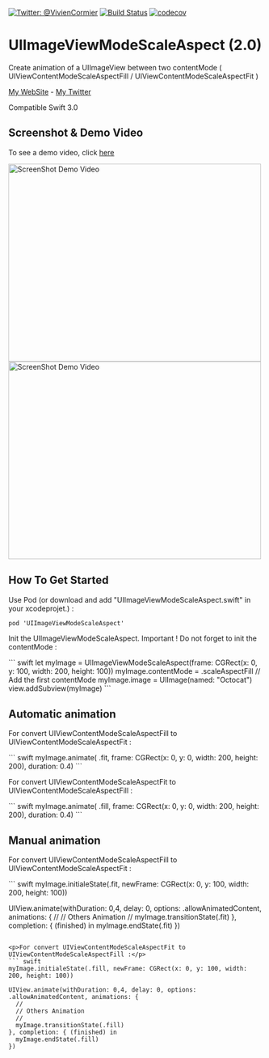 [![Twitter: @VivienCormier](https://img.shields.io/badge/contact-@VivienCormier-blue.svg?style=flat)](https://twitter.com/VivienCormier)
[![Build Status](https://travis-ci.org/VivienCormier/UIImageViewModeScaleAspect.svg)](https://travis-ci.org/VivienCormier/UIImageViewModeScaleAspect)
[![codecov](https://codecov.io/gh/VivienCormier/UIImageViewModeScaleAspect/branch/master/graph/badge.svg)](https://codecov.io/gh/VivienCormier/UIImageViewModeScaleAspect)

UIImageViewModeScaleAspect (2.0)
================================

<p>Create animation of a UIImageView between two contentMode ( UIViewContentModeScaleAspectFill / UIViewContentModeScaleAspectFit )</p>
<a href="http://ios-developer.fr/" target="_blank">My WebSite</a> - <a href="https://twitter.com/VivienCormier" target="_blank">My Twitter</a>

Compatible Swift 3.0

Screenshot & Demo Video
-----------------------

<p>To see a demo video, click <a href="http://www.youtube.com/watch?v=vZYbQ0Yt8eQ" target="_blank">here</a></p>
<a href="http://www.youtube.com/watch?v=vZYbQ0Yt8eQ" target="_blank">
  <img alt="ScreenShot Demo Video" src="https://github.com/VivienCormier/UIImageViewModeScaleAspect/blob/master/Example/UIImageViewModeScaleAspect/UIImageViewModeScaleAspect/example_1.png?raw=true" width="500" height="391" />
  <img alt="ScreenShot Demo Video" src="https://github.com/VivienCormier/UIImageViewModeScaleAspect/blob/master/Example/UIImageViewModeScaleAspect/UIImageViewModeScaleAspect/example_2.png?raw=true" width="500" height="391" />
</a>

How To Get Started
------------------

<p>Use Pod (or download and add "UIImageViewModeScaleAspect.swift" in your xcodeprojet.) : </p>

``` objective-c
pod 'UIImageViewModeScaleAspect'
```

<p>Init the UIImageViewModeScaleAspect. Important ! Do not forget to init the contentMode :</p>
``` swift
let myImage = UIImageViewModeScaleAspect(frame: CGRect(x: 0, y: 100, width: 200, height: 100))
myImage.contentMode = .scaleAspectFill // Add the first contentMode
myImage.image = UIImage(named: "Octocat")
view.addSubview(myImage)
```

Automatic animation
-------------------

<p>For convert UIViewContentModeScaleAspectFill to UIViewContentModeScaleAspectFit :</p>
``` swift
myImage.animate( .fit, frame: CGRect(x: 0, y: 0, width: 200, height: 200), duration: 0.4)
```

<p>For convert UIViewContentModeScaleAspectFit to UIViewContentModeScaleAspectFill :</p>
``` swift
myImage.animate( .fill, frame: CGRect(x: 0, y: 0, width: 200, height: 200), duration: 0.4)
```

Manual animation
----------------

<p>For convert UIViewContentModeScaleAspectFill to UIViewContentModeScaleAspectFit :</p>
``` swift
myImage.initialeState(.fit, newFrame: CGRect(x: 0, y: 100, width: 200, height: 100))

UIView.animate(withDuration: 0,4, delay: 0, options: .allowAnimatedContent, animations: {
  //
  // Others Animation
  //
  myImage.transitionState(.fit)
}, completion: { (finished) in
  myImage.endState(.fit)
})
```

<p>For convert UIViewContentModeScaleAspectFit to UIViewContentModeScaleAspectFill :</p>
``` swift
myImage.initialeState(.fill, newFrame: CGRect(x: 0, y: 100, width: 200, height: 100))

UIView.animate(withDuration: 0,4, delay: 0, options: .allowAnimatedContent, animations: {
  //
  // Others Animation
  //
  myImage.transitionState(.fill)
}, completion: { (finished) in
  myImage.endState(.fill)
})
```
